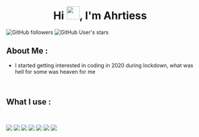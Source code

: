<h1 align="center">Hi <img src="https://media.giphy.com/media/hvRJCLFzcasrR4ia7z/giphy.gif" width="35">, I'm Ahrtiess</h1>

![GitHub followers](https://img.shields.io/github/followers/ahrtiess?style=social) ![GitHub User's stars](https://img.shields.io/github/stars/ahrtiess?style=social)

## About Me :

- I started getting interested in coding in 2020 during lockdown, what was hell for some was heaven for me
<br>

## What I use :

<br>

<img src="https://img.icons8.com/color/48/000000/html-5--v1.png"/> <img src="https://img.icons8.com/color/48/000000/css3.png"/> <img src="https://img.icons8.com/color/48/000000/javascript--v1.png"/> <img src="https://img.icons8.com/color/48/000000/python.png"/> <img src="https://img.icons8.com/color/48/000000/figma.png"/> <img src="https://img.icons8.com/color/48/000000/notion.png"/> <img src="https://img.icons8.com/?size=48&id=usfN1voUnzOH&format=png&color=000000"/>

